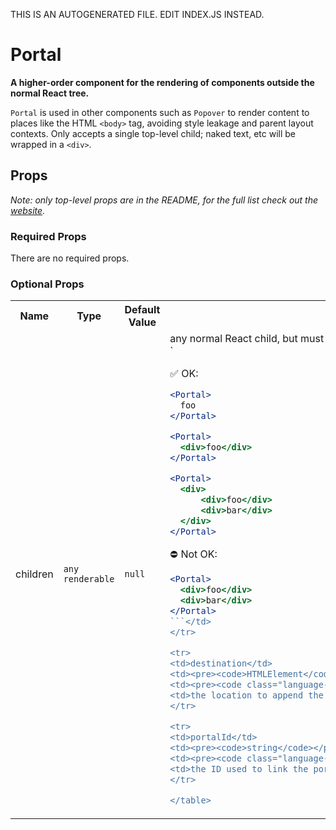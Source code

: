 THIS IS AN AUTOGENERATED FILE. EDIT INDEX.JS INSTEAD.

# Portal
__A higher-order component for the rendering of components outside the normal React tree.__

`Portal` is used in other components such as `Popover` to render content to places like the HTML `<body>` tag, avoiding style leakage and parent layout contexts. Only accepts a single top-level child; naked text, etc will be wrapped in a `<div>`.

## Props

_Note: only top-level props are in the README, for the full list check out the [website](http://boundless.js.org/Portal#props)._

### Required Props

There are no required props.


### Optional Props

<table>
<tr>
<th>Name</th>
<th>Type</th>
<th>Default Value</th>
<th>Description</th>
</tr>

<tr>
<td>children</td>
<td><pre><code>any renderable</code></pre></td>
<td><pre><code class="language-js">null</code></pre></td>
<td>any normal React child, but must be singular; multiple sibling children must have a common wrapper, such as a "layout" `<div>`

✅ OK:

```jsx
<Portal>
  foo
</Portal>

<Portal>
  <div>foo</div>
</Portal>

<Portal>
  <div>
      <div>foo</div>
      <div>bar</div>
  </div>
</Portal>
```

⛔️ Not OK:

```jsx
<Portal>
  <div>foo</div>
  <div>bar</div>
</Portal>
```</td>
</tr>

<tr>
<td>destination</td>
<td><pre><code>HTMLElement</code></pre></td>
<td><pre><code class="language-js">document.body</code></pre></td>
<td>the location to append the generated portal and child elements</td>
</tr>

<tr>
<td>portalId</td>
<td><pre><code>string</code></pre></td>
<td><pre><code class="language-js">null</code></pre></td>
<td>the ID used to link the portal origin to the destination; added to generated `<div>` appended to the destination HTML node</td>
</tr>

</table>


